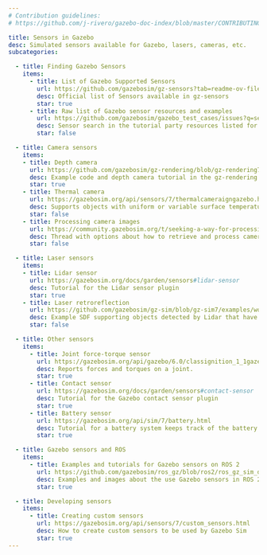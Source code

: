 ```yaml
---
# Contribution guidelines:
# https://github.com/j-rivero/gazebo-doc-index/blob/master/CONTRIBUTING.md

title: Sensors in Gazebo
desc: Simulated sensors available for Gazebo, lasers, cameras, etc.
subcategories:

  - title: Finding Gazebo Sensors
    items:
      - title: List of Gazebo Supported Sensors
        url: https://github.com/gazebosim/gz-sensors?tab=readme-ov-file#supported-sensors
        desc: Official list of Sensors available in gz-sensors
        star: true
      - title: Raw list of Gazebo sensor resources and examples
        url: https://github.com/gazebosim/gazebo_test_cases/issues?q=sensor+label%3Abinary+label%3A%22Ubuntu+Jammy%22
        desc: Sensor search in the tutorial party resources listed for Gazebo community to be reviewed
        star: false

  - title: Camera sensors
    items:
    - title: Depth camera
      url: https://github.com/gazebosim/gz-rendering/blob/gz-rendering7/tutorials/23_depth_camera_tutorial.md
      desc: Example code and depth camera tutorial in the gz-rendering repository
      star: true
    - title: Thermal camera
      url: https://gazebosim.org/api/sensors/7/thermalcameraigngazebo.html
      desc: Supports objects with uniform or variable surface temperatures
      star: false
    - title: Processing camera images
      url: https://community.gazebosim.org/t/seeking-a-way-for-processing-gazebo-garden-camera-sensor-data-without-ros/2604/
      desc: Thread with options about how to retrieve and process camera images
      star: false

  - title: Laser sensors
    items:
    - title: Lidar sensor
      url: https://gazebosim.org/docs/garden/sensors#lidar-sensor
      desc: Tutorial for the Lidar sensor plugin
      star: true
    - title: Laser retroreflection
      url: https://github.com/gazebosim/gz-sim/blob/gz-sim7/examples/worlds/gpu_lidar_retro_values_sensor.sdf
      desc: Example SDF supporting objects detected by Lidar that have custom retroreflection
      star: false

  - title: Other sensors
    items:
      - title: Joint force-torque sensor
        url: https://gazebosim.org/api/gazebo/6.0/classignition_1_1gazebo_1_1systems_1_1ForceTorque.html#details
        desc: Reports forces and torques on a joint.
        star: true
      - title: Contact sensor
        url: https://gazebosim.org/docs/garden/sensors#contact-sensor
        desc: Tutorial for the Gazebo contact sensor plugin
        star: true
      - title: Battery sensor
        url: https://gazebosim.org/api/sim/7/battery.html
        desc: Tutorial for a battery system keeps track of the battery charge on a robot model.
        star: true

  - title: Gazebo sensors and ROS
    items:
      - title: Examples and tutorials for Gazebo sensors on ROS 2
        url: https://github.com/gazebosim/ros_gz/blob/ros2/ros_gz_sim_demos/README.md
        desc: Examples and images about the use Gazebo sensors in ROS 2 with the ros_gz bridge
        star: true

  - title: Developing sensors
    items:
      - title: Creating custom sensors
        url: https://gazebosim.org/api/sensors/7/custom_sensors.html
        desc: How to create custom sensors to be used by Gazebo Sim
        star: true
---
```

